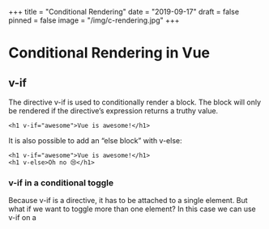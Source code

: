 +++
title = "Conditional Rendering"
date = "2019-09-17"
draft = false
pinned = false
image = "/img/c-rendering.jpg"
+++
# Conditional Rendering in Vue
## v-if
The directive v-if is used to conditionally render a block. The block will only be rendered if the directive’s expression returns a truthy value.
~~~
<h1 v-if="awesome">Vue is awesome!</h1>

~~~
It is also possible to add an “else block” with v-else:
~~~
<h1 v-if="awesome">Vue is awesome!</h1>
<h1 v-else>Oh no 😢</h1>
~~~
### v-if in a conditional toggle
Because v-if is a directive, it has to be attached to a single element. But what if we want to toggle more than one element? In this case we can use v-if on a <template> element, which serves as an invisible wrapper. The final rendered result will not include the <template> element.

~~~
<template v-if="ok">
  <h1>Title</h1>
  <p>Paragraph 1</p>
  <p>Paragraph 2</p>
</template>
~~~
## v-else
You can use the v-else directive to indicate an “else block” for v-if:
~~~
<div v-if="Math.random() > 0.5">
  Now you see me
</div>
<div v-else>
  Now you don't
</div>
~~~
    A v-else element must immediately follow a v-if or a v-else-if element - otherwise it will not be recognized.

## v-else-if
The v-else-if, as the name suggests, serves as an “else if block” for v-if. It can also be chained multiple times:
~~~

<div v-if="type === 'A'">
  A
</div>
<div v-else-if="type === 'B'">
  B
</div>
<div v-else-if="type === 'C'">
  C
</div>
<div v-else>
  Not A/B/C
</div>
~~~
## v-show
Another option for conditionally displaying an element is the v-show directive. The usage is largely the same:
~~~
<h1 v-show="ok">Hello!</h1>
~~~
